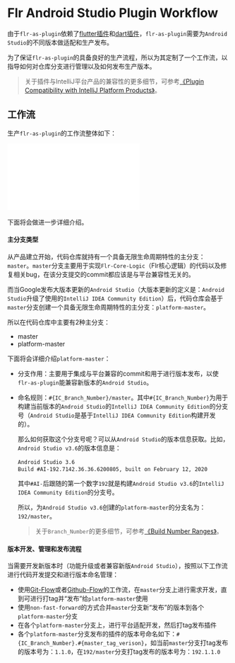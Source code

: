 # Flr Android Studio Plugin Workflow

由于`flr-as-plugin`依赖了[flutter插件](https://plugins.jetbrains.com/plugin/9212-flutter)和[dart插件](https://plugins.jetbrains.com/plugin/6351-dart)，`flr-as-plugin`需要为`Android Studio`的不同版本做适配和生产发布。

为了保证`flr-as-plugin`的具备良好的生产流程，所以为其定制了一个工作流，以指导如何对仓库分支进行管理以及如何发布生产版本。

> 关于插件与IntelliJ平台产品的兼容性的更多细节，可参考[《Plugin Compatibility with IntelliJ Platform Products》](https://www.jetbrains.org/intellij/sdk/docs/basics/getting_started/plugin_compatibility.html)。

## 工作流

生产`flr-as-plugin`的工作流整体如下：

![flr-plugin-workflow-model.pdf](assets/flr-plugin-workflow-model.pdf)

下面将会做进一步详细介绍。

#### 主分支类型

从产品建立开始，代码仓库就持有一个具备无限生命周期特性的主分支：`master`。`master`分支主要用于实现`Flr-Core-Logic`（Flr核心逻辑）的代码以及修复相关bug，在该分支提交的commit都应该是与平台兼容性无关的。

而当Google发布大版本更新的`Android Studio`（大版本更新的定义是：`Android Studio`升级了使用的`IntelliJ IDEA Community Edition`）后，代码仓库会基于`master`分支创建一个具备无限生命周期特性的主分支：`platform-master`。

所以在代码仓库中主要有2种主分支：

- master
- platform-master

下面将会详细介绍`platform-master`：

- 分支作用：主要用于集成与平台兼容的commit和用于进行版本发布，以使`flr-as-plugin`能兼容新版本的`Android Studio`。

- 命名规则：`#{IC_Branch_Number}/master`。其中`#{IC_Branch_Number}`为用于构建当前版本的`Android Studio`的`IntelliJ IDEA Community Edition`的分支号（`Android Studio`是基于`IntelliJ IDEA Community Edition`构建开发的）。

  那么如何获取这个分支号呢？可以从`Android Studio`的版本信息获取。比如，`Android Studio v3.6`的版本信息是：
  
  ```
  Android Studio 3.6
  Build #AI-192.7142.36.36.6200805, built on February 12, 2020
  ```
  其中`#AI-`后跟随的第一个数字`192`就是构建`Android Studio v3.6`的`IntelliJ IDEA Community Edition`的分支号。
  
  所以，为`Android Studio v3.6`创建的`platform-master`的分支名为：`192/master`。
  
  > 关于`Branch_Number`的更多细节，可参考[《Build Number Ranges》](https://www.jetbrains.org/intellij/sdk/docs/basics/getting_started/build_number_ranges.html)。
#### 版本开发、管理和发布流程

当需要开发新版本时（功能升级或者兼容新版`Android Studio`），按照以下工作流进行代码开发提交和进行版本命名管理：

- 使用[Git-Flow](https://nvie.com/posts/a-successful-git-branching-model/)或者[Github-Flow](https://guides.github.com/introduction/flow/)的工作流，在`master`分支上进行需求开发，直到可进行打tag并“发布”给`platform-master`使用
- 使用`non-fast-forward`的方式合并`master`分支新“发布”的版本到各个`platform-master`分支
- 在各个`platform-master`分支上，进行平台适配开发，然后打tag发布插件
- 各个`platform-master`分支发布的插件的版本号命名如下：`#{IC_Branch_Number}.#{master_tag_verison}`，如当前`master`分支打tag发布的版本号为：`1.1.0`，在`192/master`分支打tag发布的版本号为：`192.1.1.0`

